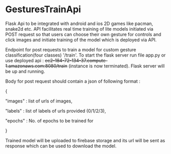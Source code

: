 # GesturesTrainApi

Flask Api to be integrated with android and ios 2D games like pacman, snake2d etc. API facilitates real time training of lite models initiated via POST request so that users can choose their own gesture for controls and click images and initiate training of the model which is deployed via API. 



Endpoint for post requests to train a model for custom gesture classification(four classes) '/train'. 
To start the flask server run file app.py or use deployed api : ~~ec2-184-72-134-37.compute-1.amazonaws.com:8080/train~~ (instance is now terminated). Flask server will be up and running.

Body for post request should contain a json of following format : 

{

  "images" : list of urls of images,
  
  "labels" : list of labels of urls provided (0/1/2/3),
  
  "epochs" : No. of epochs to be trained for
  
}


Trained model will be uploaded to firebase storage and its url will be sent as response which can be used to download the model.
